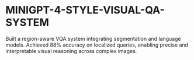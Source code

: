 # MINIGPT-4-STYLE-VISUAL-QA-SYSTEM
Built a region-aware VQA system integrating segmentation and language models. Achieved 88% accuracy on localized queries, enabling precise and interpretable visual reasoning across complex images.
